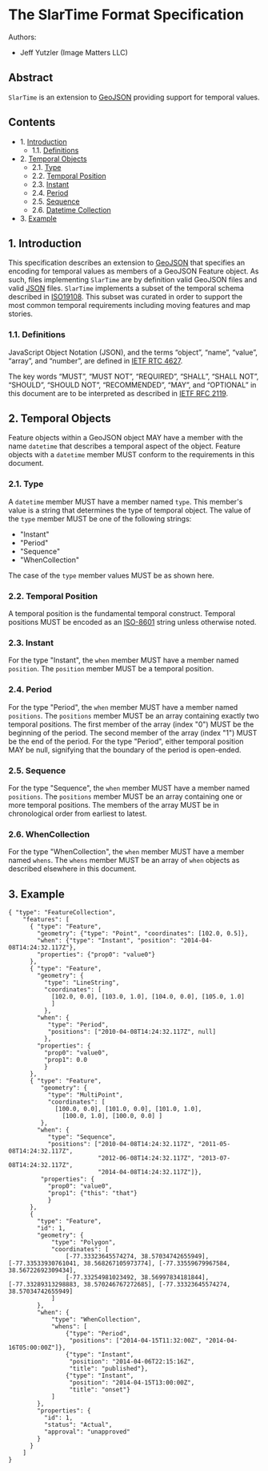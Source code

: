 # The SlarTime Format Specification

Authors:
  * Jeff Yutzler (Image Matters LLC)

## Abstract

`SlarTime` is an extension to [GeoJSON](http://geojson.org/) providing support for temporal values.

## Contents

  * 1\. [Introduction](#1-introduction)
    * 1.1. [Definitions](#11-definitions)
  * 2\. [Temporal Objects](#2-temporal-objects)
    * 2.1. [Type](#21-type)
    * 2.2. [Temporal Position](#22-temporal-position)
    * 2.3. [Instant](#23-instant)
    * 2.4. [Period](#24-period)
    * 2.5. [Sequence](#25-sequence)
    * 2.6. [Datetime Collection](#25-datetime-collection)
  * 3\. [Example](#3-example)

## 1. Introduction

This specification describes an extension to [GeoJSON](http://geojson.org/)
that specifies an encoding for temporal values as members of a GeoJSON Feature object.
As such, files implementing `SlarTime` are by
definition valid GeoJSON files and valid [JSON](http://json.org/) files.
`SlarTime` implements a subset of the temporal schema described in [ISO19108](http://www.iso.org/iso/iso_catalogue/catalogue_tc/catalogue_detail.htm?csnumber=26013).
This subset was curated in order to support the most common temporal requirements including moving features and map stories. 

### 1.1. Definitions

JavaScript Object Notation (JSON), and the terms “object”, “name”, “value”, “array”, and “number”, are defined in [IETF RTC 4627](http://www.ietf.org/rfc/rfc4627.txt).

The key words “MUST”, “MUST NOT”, “REQUIRED”, “SHALL”, “SHALL NOT”, “SHOULD”, “SHOULD NOT”, “RECOMMENDED”, “MAY”, and “OPTIONAL” in this document are to be interpreted as described in [IETF RFC 2119](http://www.ietf.org/rfc/rfc2119.txt).

## 2. Temporal Objects

Feature objects within a GeoJSON object MAY have a member with the name `datetime` that describes a temporal aspect of the object.
Feature objects with a `datetime` member MUST conform to the requirements in this document.

### 2.1. Type

A `datetime` member MUST have a member named `type`. 
This member's value is a string that determines the type of temporal object.
The value of the `type` member MUST be one of the following strings:

   * "Instant"
   * "Period"
   * "Sequence"
   * "WhenCollection"
   
The case of the `type` member values MUST be as shown here.

### 2.2. Temporal Position

A temporal position is the fundamental temporal construct. 
Temporal positions MUST be encoded as an [ISO-8601](http://www.iso.org/iso/home/standards/iso8601.htm) string 
unless otherwise noted.

### 2.3. Instant

For the type "Instant", the `when` member MUST have a member named `position`.
The `position` member MUST be a temporal position.

### 2.4. Period

For the type "Period", the `when` member MUST have a member named `positions`.
The `positions` member MUST be an array containing exactly two temporal positions. 
The first member of the array (index "0") MUST be the beginning of the period. 
The second member of the array (index "1") MUST be the end of the period.
For the type "Period", either temporal position MAY be null, 
signifying that the boundary of the period is open-ended.

### 2.5. Sequence

For the type "Sequence", the `when` member MUST have a member named `positions`.
The `positions` member MUST be an array containing one or more temporal positions. 
The members of the array MUST be in chronological order from earliest to latest.

### 2.6. WhenCollection

For the type "WhenCollection", the `when` member MUST have a member named `whens`.
The `whens` member MUST be an array of `when` objects as described elsewhere in this document.

## 3. Example

```
{ "type": "FeatureCollection",
    "features": [
      { "type": "Feature",
        "geometry": {"type": "Point", "coordinates": [102.0, 0.5]},
        "when": {"type": "Instant", "position": "2014-04-08T14:24:32.117Z"},
        "properties": {"prop0": "value0"}
      },
      { "type": "Feature",
        "geometry": {
          "type": "LineString",
          "coordinates": [
            [102.0, 0.0], [103.0, 1.0], [104.0, 0.0], [105.0, 1.0]
            ]
          },
        "when": {
           "type": "Period", 
           "positions": ["2010-04-08T14:24:32.117Z", null]
          },
        "properties": {
          "prop0": "value0",
          "prop1": 0.0
          }
      },
      { "type": "Feature",
         "geometry": {
           "type": "MultiPoint",
           "coordinates": [
             [100.0, 0.0], [101.0, 0.0], [101.0, 1.0],
               [100.0, 1.0], [100.0, 0.0] ]
         },
        "when": {
           "type": "Sequence", 
           "positions": ["2010-04-08T14:24:32.117Z", "2011-05-08T14:24:32.117Z", 
                         "2012-06-08T14:24:32.117Z", "2013-07-08T14:24:32.117Z",
                         "2014-04-08T14:24:32.117Z"]},
         "properties": {
           "prop0": "value0",
           "prop1": {"this": "that"}
           }
      },
      {
        "type": "Feature",
        "id": 1,
        "geometry": {
            "type": "Polygon",
            "coordinates": [
                [-77.33323645574274, 38.57034742655949], [-77.33533930761041, 38.568267105973774], [-77.33559679967584, 38.56722692309434],
                [-77.33254981023492, 38.56997834181844], [-77.33289313298883, 38.570246767272685], [-77.33323645574274, 38.57034742655949]
            ]
        },
        "when": {
            "type": "WhenCollection",
            "whens": [
                {"type": "Period",
                 "positions": ["2014-04-15T11:32:00Z", "2014-04-16T05:00:00Z"]},
                {"type": "Instant",
                 "position": "2014-04-06T22:15:16Z",
                 "title": "published"},
                {"type": "Instant",
                 "position": "2014-04-15T13:00:00Z",
                 "title": "onset"}
            ]
        },
        "properties": {
          "id": 1,
          "status": "Actual",
          "approval": "unapproved"
        }
      }
    ]
}
```
